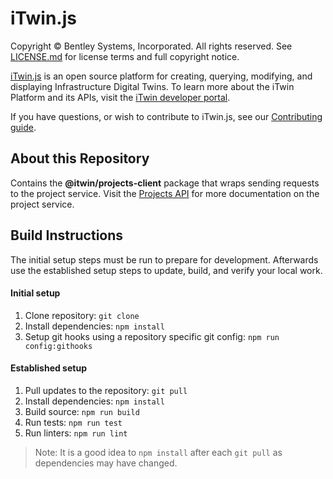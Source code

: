 # iTwin.js

Copyright © Bentley Systems, Incorporated. All rights reserved. See [LICENSE.md](./LICENSE.md) for license terms and full copyright notice.

[iTwin.js](http://www.itwinjs.org) is an open source platform for creating, querying, modifying, and displaying Infrastructure Digital Twins. To learn more about the iTwin Platform and its APIs, visit the [iTwin developer portal](https://developer.bentley.com/).

If you have questions, or wish to contribute to iTwin.js, see our [Contributing guide](./CONTRIBUTING.md).

## About this Repository

Contains the __@itwin/projects-client__ package that wraps sending requests to the project service. Visit the [Projects API](https://developer.bentley.com/apis/projects/) for more documentation on the project service.

## Build Instructions

The initial setup steps must be run to prepare for development. Afterwards use the established setup steps to update, build, and verify your local work.

#### Initial setup

1. Clone repository: `git clone`
2. Install dependencies: `npm install`
3. Setup git hooks using a repository specific git config: `npm run config:githooks`

#### Established setup

1. Pull updates to the repository: `git pull`
2. Install dependencies: `npm install`
3. Build source: `npm run build`
4. Run tests: `npm run test`
5. Run linters: `npm run lint`

> Note: It is a good idea to `npm install` after each `git pull` as dependencies may have changed.
